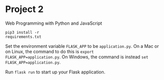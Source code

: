 # Project 2

Web Programming with Python and JavaScript

<code class="highlighter-rouge">pip3 install -r requirements.txt</code>

Set the environment variable <code class="highlighter-rouge">FLASK_APP</code> to be <code class="highlighter-rouge">application.py</code>. On a Mac or on Linux, the command to do this is <code class="highlighter-rouge">export FLASK_APP=application.py</code>. On Windows, the command is instead <code class="highlighter-rouge">set FLASK_APP=application.py</code>.

Run <code class="highlighter-rouge">flask run</code> to start up your Flask application.

